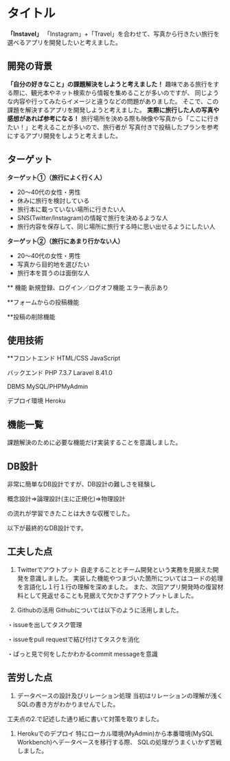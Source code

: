 # タイトル
**「Instavel」** 
「Instagram」+「Travel」を合わせて、写真から行きたい旅行を選べるアプリを開発したいと考えました。


## 開発の背景
**「自分の好きなこと」の課題解決をしようと考えました！**
趣味である旅行をする際に、観光本やネット検索から情報を集めることが多いのですが、
同じような内容や行ってみたらイメージと違うなどの問題がありました。
そこで、この課題を解決するアプリを開発しようと考えました。
**実際に旅行した人の写真や感想があれば参考になる！**
旅行場所を決める際も映像や写真から「ここに行きたい！」と考えることが多いので、旅行者が
写真付きで投稿したプランを参考にするアプリ開発をしようと考えました。


## ターゲット
**ターゲット①（旅行によく行く人）**
* 20～40代の女性・男性
* 休みに旅行を検討している
* 旅行本に載っていない場所に行きたい人
* SNS(Twitter/Instagram)の情報で旅行を決めるような人
* 旅行内容を保存して、同じ場所に旅行する時に思い出せるようにしたい人


**ターゲット②（旅行にあまり行かない人）**
* 20～40代の女性・男性
* 写真から目的地を選びたい
* 旅行本を買うのは面倒な人


** 機能
新規登録、ログイン／ログオフ機能
エラー表示あり



**フォームからの投稿機能



**投稿の削除機能


## 使用技術

**フロントエンド
HTML/CSS JavaScript

バックエンド
PHP 7.3.7
Laravel 8.41.0

DBMS
MySQL/PHPMyAdmin

デプロイ環境
Heroku


## 機能一覧

課題解決のために必要な機能だけ実装することを意識しました。


## DB設計

非常に簡単なDB設計ですが、DB設計の難しさを経験し

概念設計⇒論理設計(主に正規化)⇒物理設計

の流れが学習できたことは大きな収穫でした。

以下が最終的なDB設計です。


## 工夫した点

1. Twitterでアウトプット 
自走することとチーム開発という実務を見据えた開発を意識しました。
実装した機能やつまづいた箇所についてはコードの処理を言語化し１行１行の理解を深めました。
また、次回アプリ開発時の復習材料として見返せることも見据えて欠かさずアウトプットしました。



1. Githubの活用
Githubについては以下のように活用しました。

・issueを出してタスク管理

・issueをpull requestで結び付けてタスクを消化

・ぱっと見で何をしたかわかるcommit messageを意識


## 苦労した点

1. データベースの設計及びリレーション処理
当初はリレーションの理解が浅くSQLの書き方がわかりませんでした。

工夫点の2.で記述した通り紙に書いて対策を取りました。

1. Herokuでのデプロイ
特にローカル環境(MyAdmin)から本番環境(MySQL Workbench)へデータベースを移行する際、
SQLの処理がうまくいかず苦戦しました。


